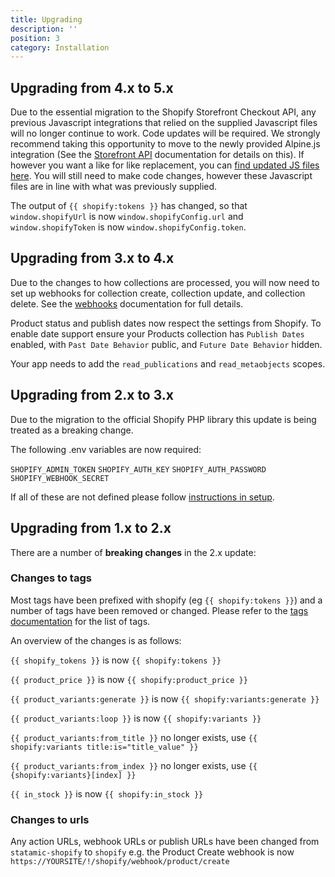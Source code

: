 ```yaml
---
title: Upgrading
description: ''
position: 3
category: Installation
---
```


## Upgrading from 4.x to 5.x

Due to the essential migration to the Shopify Storefront Checkout API, any previous Javascript integrations that relied on the supplied Javascript files will no longer continue to work. Code updates will be required. We strongly recommend taking this opportunity to move to the newly provided Alpine.js integration (See the [Storefront API](frontend/storefront-api) documentation for details on this). If however you want a like for like replacement, you can [find updated JS files here](https://github.com/statamic-rad-pack/shopify/pull/241/commits/d87038ed85d99daa62066b5cc277e51d1d688bef). You will still need to make code changes, however these Javascript files are in line with what was previously supplied.

The output of `{{ shopify:tokens }}` has changed, so that `window.shopifyUrl` is now `window.shopifyConfig.url` and `window.shopifyToken` is now `window.shopifyConfig.token`.


## Upgrading from 3.x to 4.x

Due to the changes to how collections are processed, you will now need to set up webhooks for collection create, collection update, and collection delete. See the [webhooks](CMS/webhooks) documentation for full details.

Product status and publish dates now respect the settings from Shopify. To enable date support ensure your Products collection has `Publish Dates` enabled, with `Past Date Behavior` public, and `Future Date Behavior` hidden.

Your app needs to add the `read_publications` and `read_metaobjects` scopes.

## Upgrading from 2.x to 3.x

Due to the migration to the official Shopify PHP library this update is being treated as a breaking change. 

The following .env variables are now required:

`SHOPIFY_ADMIN_TOKEN`
`SHOPIFY_AUTH_KEY`
`SHOPIFY_AUTH_PASSWORD`
`SHOPIFY_WEBHOOK_SECRET`

If all of these are not defined please follow [instructions in setup](/setup).


## Upgrading from 1.x to 2.x

There are a number of **breaking changes** in the 2.x update:

### Changes to tags

Most tags have been prefixed with shopify (eg `{{ shopify:tokens }}`) and a number of tags have been removed or changed. Please refer to the [tags documentation](frontend/tags) for the list of tags.

An overview of the changes is as follows:

`{{ shopify_tokens }}` is now `{{ shopify:tokens }}`

`{{ product_price }}` is now `{{ shopify:product_price }}`

`{{ product_variants:generate }}` is now `{{ shopify:variants:generate }}`

`{{ product_variants:loop }}` is now `{{ shopify:variants }}`

`{{ product_variants:from_title }}` no longer exists, use `{{ shopify:variants title:is="title_value" }}`

`{{ product_variants:from_index }}` no longer exists, use `{{ {shopify:variants}[index] }}`

`{{ in_stock }}` is now `{{ shopify:in_stock }}`



### Changes to urls

Any action URLs, webhook URLs or publish URLs have been changed from `statamic-shopify` to `shopify` e.g. the Product Create webhook is now `https://YOURSITE/!/shopify/webhook/product/create`
